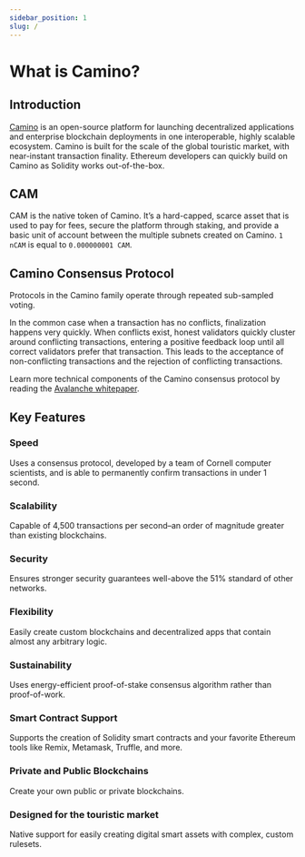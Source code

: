 ```yaml
---
sidebar_position: 1
slug: /
---
```


# What is Camino?

## Introduction

[Camino](https://chain4travel.com) is an open-source platform for launching decentralized applications and enterprise blockchain deployments in one interoperable, highly scalable ecosystem. Camino is built for the scale of the global touristic market, with near-instant transaction finality. Ethereum developers can quickly build on Camino as Solidity works out-of-the-box.

## CAM

CAM is the native token of Camino. It’s a hard-capped, scarce asset that is used to pay for fees, secure the platform through staking, and provide a basic unit of account between the multiple subnets created on Camino. `1 nCAM` is equal to `0.000000001 CAM`.

## Camino Consensus Protocol

Protocols in the Camino family operate through repeated sub-sampled voting. 

In the common case when a transaction has no conflicts, finalization happens very quickly. When conflicts exist, honest validators quickly cluster around conflicting transactions, entering a positive feedback loop until all correct validators prefer that transaction. This leads to the acceptance of non-conflicting transactions and the rejection of conflicting transactions.

Learn more technical components of the Camino consensus protocol by reading the [Avalanche whitepaper](https://arxiv.org/pdf/1906.08936.pdf).

## Key Features

### Speed

Uses a consensus protocol, developed by a team of Cornell computer scientists, and is able to permanently confirm transactions in under 1 second.

### Scalability

Capable of 4,500 transactions per second–an order of magnitude greater than existing blockchains.

### Security

Ensures stronger security guarantees well-above the 51% standard of other networks.

### Flexibility

Easily create custom blockchains and decentralized apps that contain almost any arbitrary logic.

### Sustainability

Uses energy-efficient proof-of-stake consensus algorithm rather than proof-of-work.

### Smart Contract Support

Supports the creation of Solidity smart contracts and your favorite Ethereum tools like Remix, Metamask, Truffle, and more.

### Private and Public Blockchains

Create your own public or private blockchains.

### Designed for the touristic market

Native support for easily creating digital smart assets with complex, custom rulesets.

